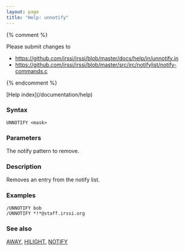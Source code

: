 ```yaml
---
layout: page
title: "Help: unnotify"
---
```


{% comment %}

Please submit changes to
- https://github.com/irssi/irssi/blob/master/docs/help/in/unnotify.in
- https://github.com/irssi/irssi/blob/master/src/irc/notifylist/notify-commands.c


{% endcomment %}
<nav markdown="1">
[Help index](/documentation/help)
</nav>

### Syntax ###

<div class="highlight irssisyntax"><pre style="\-\-cmdlen:8ch"><code><span class="synB">UNNOTIFY</span> <span class="synB05">&lt;mask></span></code></pre></div>



### Parameters ###

The notify pattern to remove.

### Description ###

Removes an entry from the notify list.

### Examples ###

    /UNNOTIFY bob
    /UNNOTIFY *!*@staff.irssi.org

### See also ###
[AWAY](/documentation/help/away), [HILIGHT](/documentation/help/hilight), [NOTIFY](/documentation/help/notify)


